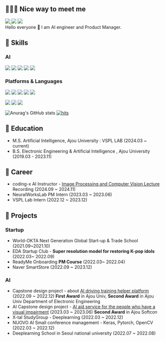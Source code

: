 ## 🧚🏻‍♀️ Nice way to meet me

<a href="https://conel77-log.vercel.app/" target="_blank">
  <img src="https://img.shields.io/badge/Vercel Blog-000000?style=flat-square&logo=Vercel&logoColor=white"/>
</a>
<a href="https://velog.io/@conel77" target="_blank"><img src="https://img.shields.io/badge/Conel77-20C997?style=flat-square&logo=Velog&logoColor=white"/></a>  
<a href="mynameisconel@gmail.com" target="_blank"><img src="https://img.shields.io/badge/mynameisconel@gmail.com-EA4335?style=flat-square&logo=Gmail&logoColor=white"/></a>
</br>
Hello everyone 👋 I am AI engineer and Product Manager.




## 🥨 Skills
### AI
<img src="https://img.shields.io/badge/Pytorch-EE4C2C?style=flat-square&logo=Pytorch&logoColor=white"/>  <img src="https://img.shields.io/badge/TensorFlow-FF6F00?style=flat-square&logo=TensorFlow&logoColor=white"/>  <img src="https://img.shields.io/badge/Keras-D00000?style=flat-square&logo=Keras&logoColor=white"/>   <img src="https://img.shields.io/badge/Jupyter-F37626?style=flat-square&logo=Jupyter&logoColor=white"/>  <img src="https://img.shields.io/badge/OpenCV-5C3EE8?style=flat-square&logo=OpenCV&logoColor=white"/>

### Platforms & Languages
<img src="https://img.shields.io/badge/React-61DAFB?style=flat-square&logo=React&logoColor=black"/>   <img src="https://img.shields.io/badge/Flutter-02569B?style=flat-square&logo=Flutter&logoColor=white"/>  <img src="https://img.shields.io/badge/JavaScript-F7DF1E?style=flat-square&logo=JavaScript&logoColor=black"/>  <img src="https://img.shields.io/badge/HTML5-E34F26?style=flat-square&logo=HTML5&logoColor=white"/>  <img src="https://img.shields.io/badge/CSS3-1572B6?style=flat-square&logo=CSS3&logoColor=white"/>

<img src="https://img.shields.io/badge/Python-3776AB?style=flat-square&logo=React&logoColor=white"/> <img src="https://img.shields.io/badge/R-276DC3?style=flat-square&logo=R&logoColor=white"/>  <img src="https://img.shields.io/badge/Kotlin-7F52FF?style=flat-square&logo=Kotlin&logoColor=white"/>      


![Anurag's GitHub stats](https://github-readme-stats.vercel.app/api?username=conel77&show_icons=true&theme=codeSTACKr)
<a href="https://myhits.vercel.app"><img src="https://myhits.vercel.app/api/hit/https%3A%2F%2Fgithub.com%2Fconel77?color=purple&label=hits&size=small" alt="hits" /></a>

## 📌 Education
* M.S. Artificial Intelligence, Ajou University : VSPL LAB (2024.03 ~ current)
* B.S. Electronic Engineering & Artificial Intelligence , Ajou University (2019.03 - 2023.11)

## 📔 Career
* coding-x AI Instructor - [Image Processing and Computer Vision Lecture](https://coding-x.com/class/15270/%EB%82%B4-%EC%86%90%EC%9C%BC%EB%A1%9C-%EC%9D%B4%EB%AF%B8%EC%A7%80-%EC%B2%98%EB%A6%AC%EC%99%80-%EC%BB%B4%ED%93%A8%ED%84%B0-%EB%B9%84%EC%A0%84-BASIC) Recording  (2024.09 ~ 2024.11)
* NeuralWorksLab PM Intern (2023.03 ~ 2023.06)
* VSPL Lab Intern (2022.12 ~ 2023.12)

## 🔮 Projects
### Startup
* World-OKTA Next Generation Global Start-up & Trade School (2021.09~2021.10)
* EDA Startup Club - **Super resolution model for restoring K-pop idols** (2022.03~ 2022.09)
* ReadyMe Onboarding **PM Course** (2022.03~ 2022.04)
* Naver SmartStore (2022.09 ~ 2023.12)

### AI
* Capstone design project - about [AI driving training helper platform](https://ecefair.ajou.ac.kr/works/works.asp?uid=206) (2022.09 ~ 2022.12) **First Award** in Ajou Univ, **Second Award** in Ajou Univ Department of Electronic Engineering
* AI Capstone design project - [AI aid service for the people who have a visual impairment](https://softcon.ajou.ac.kr/works/works_prev.asp?uid=841&wTerm=2023-1) (2023.03 ~ 2023.06) **Second Award** in Ajou Softcon
* X-tal StudyGroup - Deeplearning (2022.03 ~ 2022.12)
* NUOVO AI Small conference management - Keras, Pytorch, OpenCV (2022.03 ~ 2022.12)
* Deeplearning School in Seoul national university (2022.07 ~ 2022.08)

